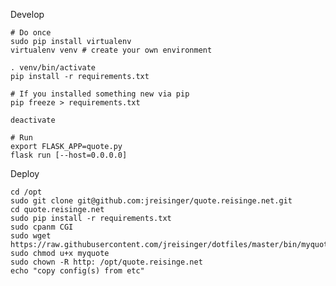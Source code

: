 Develop

    # Do once
    sudo pip install virtualenv
    virtualenv venv # create your own environment

    . venv/bin/activate
    pip install -r requirements.txt
    
    # If you installed something new via pip
    pip freeze > requirements.txt
    
    deactivate

    # Run
    export FLASK_APP=quote.py
    flask run [--host=0.0.0.0]

Deploy

    cd /opt
    sudo git clone git@github.com:jreisinger/quote.reisinge.net.git
    cd quote.reisinge.net
    sudo pip install -r requirements.txt
    sudo cpanm CGI
    sudo wget https://raw.githubusercontent.com/jreisinger/dotfiles/master/bin/myquote
    sudo chmod u+x myquote
    sudo chown -R http: /opt/quote.reisinge.net
    echo "copy config(s) from etc"

